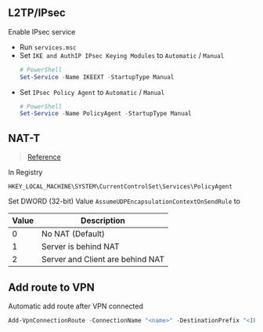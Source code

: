 ## L2TP/IPsec

Enable IPsec service

- Run `services.msc`
- Set `IKE and AuthIP IPsec Keying Modules` to `Automatic` / `Manual`
  ```powershell
  # PowerShell
  Set-Service -Name IKEEXT -StartupType Manual
  ```
- Set `IPsec Policy Agent` to `Automatic` / `Manual`
  ```powershell
  # PowerShell
  Set-Service -Name PolicyAgent -StartupType Manual
  ```

## NAT-T

> [Reference](https://docs.microsoft.com/en-us/troubleshoot/windows-server/networking/configure-l2tp-ipsec-server-behind-nat-t-device)

In Registry
```
HKEY_LOCAL_MACHINE\SYSTEM\CurrentControlSet\Services\PolicyAgent
```

Set DWORD (32-bit) Value `AssumeUDPEncapsulationContextOnSendRule` to

| Value | Description |
|-|-|
| 0 | No NAT (Default) |
| 1 | Server is behind NAT |
| 2 | Server and Client are behind NAT |

## Add route to VPN

Automatic add route after VPN connected

```powershell
Add-VpnConnectionRoute -ConnectionName "<name>" -DestinationPrefix "<IP/Prefix>" -PassThru
```
